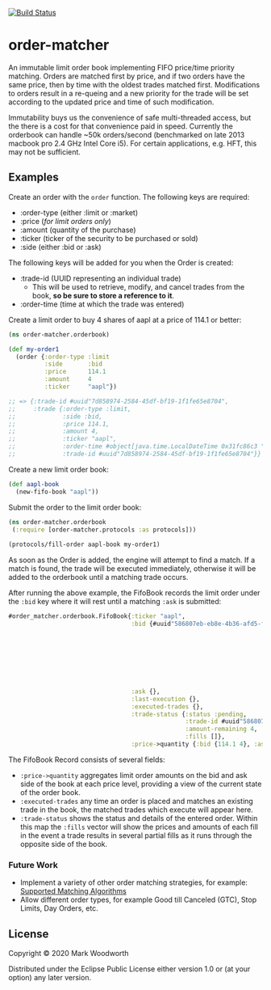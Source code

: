 [![Build Status](https://img.shields.io/github/workflow/status/Solaxun/order_matcher/Run%20tests.svg)](https://github.com/Solaxun/order_matcher/actions)
# order-matcher

An immutable limit order book implementing FIFO price/time priority matching. Orders are matched first by price, and if two orders have the same price, then by time with the oldest trades matched first.  Modifications to orders result in a re-queing and a new priority for the trade will be set according to the updated price and time of such modification.

Immutability buys us the convenience of safe multi-threaded access, but the there is a cost for that convenience paid in speed.  Currently the orderbook can handle ~50k orders/second (benchmarked on late 2013 macbook pro 2.4 GHz Intel Core i5).  For certain applications, e.g. HFT, this may not be sufficient.

## Examples

Create an order with the `order` function.  The following keys are required:

- :order-type (either :limit or :market)
- :price (*for limit orders only*)
- :amount (quantity of the purchase)
- :ticker (ticker of the security to be purchased or sold)
- :side (either :bid or :ask)

The following keys will be added for you when the Order is created:
- :trade-id (UUID representing an individual trade)
  - This will be used to retrieve, modify, and cancel trades from the book, <strong>so be sure to store a reference to it</strong>.
- :order-time (time at which the trade was entered)

Create a limit order to buy 4 shares of aapl at a price of 114.1 or better:

```clojure
(ns order-matcher.orderbook)

(def my-order1 
  (order {:order-type :limit
          :side       :bid
          :price      114.1
          :amount     4
          :ticker     "aapl"})

;; => {:trade-id #uuid"7d858974-2584-45df-bf19-1f1fe65e8704",
;;     :trade {:order-type :limit,
;;             :side :bid,
;;             :price 114.1,
;;             :amount 4,
;;             :ticker "aapl",
;;             :order-time #object[java.time.LocalDateTime 0x31fc86c3 "2020-11-30T16:52:19.747"],
;;             :trade-id #uuid"7d858974-2584-45df-bf19-1f1fe65e8704"}}
```

Create a new limit order book:
```clojure
(def aapl-book 
  (new-fifo-book "aapl"))
```

Submit the order to the limit order book:
```clojure
(ns order-matcher.orderbook
 (:require [order-matcher.protocols :as protocols]))
 
(protocols/fill-order aapl-book my-order1)
```

As soon as the Order is added, the engine will attempt to find a match.  If a match is found, the trade will be executed immediately, otherwise it will be added to the orderbook until a matching trade occurs.  

After running the above example, the FifoBook records the limit order under the `:bid` key where it will rest until a matching `:ask` is submitted:

```clojure
#order_matcher.orderbook.FifoBook{:ticker "aapl",
                                  :bid {#uuid"586807eb-eb8e-4b36-afd5-f1e393cfba91" {:order-type :limit,
                                                                                     :side :bid,
                                                                                     :price 114.1,
                                                                                     :amount 4,
                                                                                     :ticker "aapl",
                                                                                     :order-time #object[java.time.LocalDateTime
                                                                                                         0x3bbcd70c
                                                                                                         "2020-11-26T20:32:35.494"],
                                                                                     :trade-id #uuid"586807eb-eb8e-4b36-afd5-f1e393cfba91"}},
                                  :ask {},
                                  :last-execution {},
                                  :executed-trades {},
                                  :trade-status {:status :pending,
                                                 :trade-id #uuid"586807eb-eb8e-4b36-afd5-f1e393cfba91",
                                                 :amount-remaining 4,
                                                 :fills []},
                                  :price->quantity {:bid {114.1 4}, :ask {}}}
```
The FifoBook Record consists of several fields:
- `:price->quantity`  aggregates limit order amounts on the bid and ask side of the book at each price level, providing a view of the current state of the order book.  
- `:executed-trades` any time an order is placed and matches an existing trade in the book, the matched trades which execute will appear here.  
- `:trade-status` shows the status and details of the entered order.  Within this map the `:fills` vector will show the prices and amounts of each fill in the event a trade results in several partial fills as it runs through the opposite side of the book.  
### Future Work
- Implement a variety of other order matching strategies, for example: [Supported Matching Algorithms](https://www.cmegroup.com/confluence/display/EPICSANDBOX/Supported+Matching+Algorithms)
- Allow different order types, for example Good till Canceled (GTC), Stop Limits, Day Orders, etc.

## License

Copyright © 2020 Mark Woodworth

Distributed under the Eclipse Public License either version 1.0 or (at
your option) any later version.
